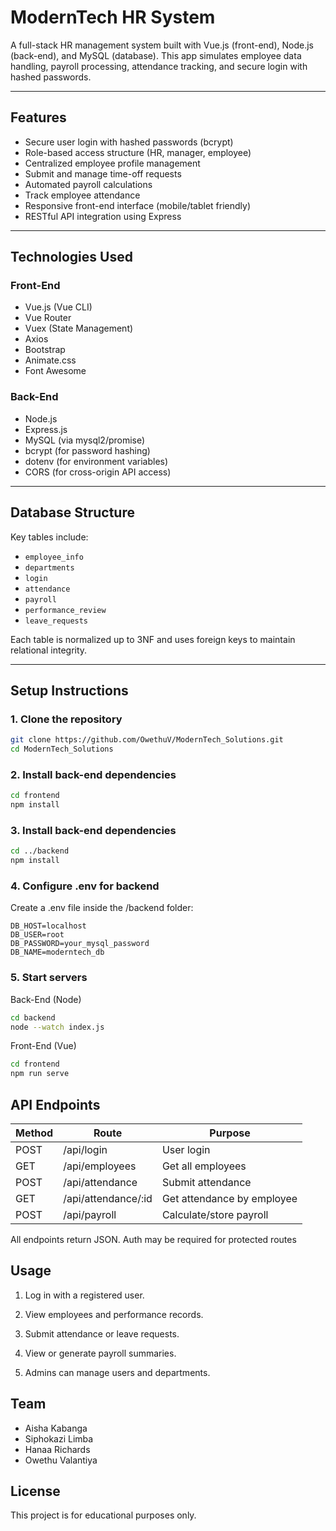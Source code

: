 # ModernTech HR System

A full-stack HR management system built with Vue.js (front-end), Node.js (back-end), and MySQL (database). This app simulates employee data handling, payroll processing, attendance tracking, and secure login with hashed passwords.

---

## Features

- Secure user login with hashed passwords (bcrypt)
- Role-based access structure (HR, manager, employee)
- Centralized employee profile management
- Submit and manage time-off requests
- Automated payroll calculations
- Track employee attendance
- Responsive front-end interface (mobile/tablet friendly)
- RESTful API integration using Express

---

## Technologies Used

### Front-End
- Vue.js (Vue CLI)
- Vue Router
- Vuex (State Management)
- Axios
- Bootstrap
- Animate.css
- Font Awesome

### Back-End
- Node.js
- Express.js
- MySQL (via mysql2/promise)
- bcrypt (for password hashing)
- dotenv (for environment variables)
- CORS (for cross-origin API access)

---

## Database Structure

Key tables include:
- `employee_info`
- `departments`
- `login`
- `attendance`
- `payroll`
- `performance_review`
- `leave_requests`

Each table is normalized up to 3NF and uses foreign keys to maintain relational integrity.

---

## Setup Instructions

### 1. Clone the repository

```bash
git clone https://github.com/OwethuV/ModernTech_Solutions.git
cd ModernTech_Solutions
```
### 2. Install back-end dependencies

```bash
cd frontend
npm install
```

### 3. Install back-end dependencies

```bash
cd ../backend
npm install
```

### 4. Configure .env for backend
Create a .env file inside the /backend folder:
```env
DB_HOST=localhost
DB_USER=root
DB_PASSWORD=your_mysql_password
DB_NAME=moderntech_db
```

### 5. Start servers
Back-End (Node)
```bash
cd backend
node --watch index.js
```
Front-End (Vue)
```bash
cd frontend
npm run serve
```

## API Endpoints
| Method | Route                | Purpose                    |
| ------ | -------------------- | -------------------------- |
| POST   | /api/login           | User login                 |
| GET    | /api/employees       | Get all employees          |
| POST   | /api/attendance      | Submit attendance          |
| GET    | /api/attendance/\:id | Get attendance by employee |
| POST   | /api/payroll         | Calculate/store payroll    |

All endpoints return JSON. Auth may be required for protected routes

## Usage
1. Log in with a registered user.

2. View employees and performance records.

3. Submit attendance or leave requests.

4. View or generate payroll summaries.

5. Admins can manage users and departments.

## Team
- Aisha Kabanga
- Siphokazi Limba
- Hanaa Richards
- Owethu Valantiya

## License
This project is for educational purposes only.
